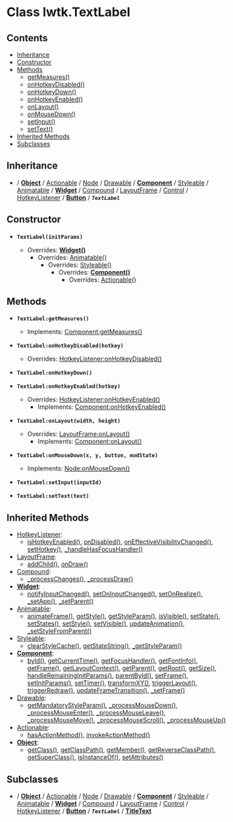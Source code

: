 # Class lwtk.TextLabel


## Contents

   * [Inheritance](#inheritance)
   * [Constructor](#constructor)
   * [Methods](#methods)
      * [getMeasures()](#.getMeasures)
      * [onHotkeyDisabled()](#.onHotkeyDisabled)
      * [onHotkeyDown()](#.onHotkeyDown)
      * [onHotkeyEnabled()](#.onHotkeyEnabled)
      * [onLayout()](#.onLayout)
      * [onMouseDown()](#.onMouseDown)
      * [setInput()](#.setInput)
      * [setText()](#.setText)
   * [Inherited Methods](#inherited-methods)
   * [Subclasses](#subclasses)


## Inheritance
   *  / **[Object](../lwtk/Object.md#inheritance)** / [Actionable](../lwtk/Actionable.md#inheritance) / [Node](../lwtk/Node.md#inheritance) / [Drawable](../lwtk/Drawable.md#inheritance) / **[Component](../lwtk/Component.md#inheritance)** / [Styleable](../lwtk/Styleable.md#inheritance) / [Animatable](../lwtk/Animatable.md#inheritance) / **[Widget](../lwtk/Widget.md#inheritance)** / [Compound](../lwtk/Compound.md#inheritance) / [LayoutFrame](../lwtk/LayoutFrame.md#inheritance) / [Control](../lwtk/Control.md#inheritance) / [HotkeyListener](../lwtk/HotkeyListener.md#inheritance) / **[Button](../lwtk/Button.md#inheritance)** / _**`TextLabel`**_

## Constructor
   * <span id=".new">**`TextLabel(initParams)`**</span>

        * Overrides: **[Widget()](../lwtk/Widget.md#constructor)**
             * Overrides: [Animatable()](../lwtk/Animatable.md#constructor)
                  * Overrides: [Styleable()](../lwtk/Styleable.md#constructor)
                       * Overrides: **[Component()](../lwtk/Component.md#constructor)**
                            * Overrides: [Actionable()](../lwtk/Actionable.md#constructor)



## Methods
   * <span id=".getMeasures">**`TextLabel:getMeasures()`**</span>

        * Implements: [Component:getMeasures()](../lwtk/Component.md#.getMeasures)


   * <span id=".onHotkeyDisabled">**`TextLabel:onHotkeyDisabled(hotkey)`**</span>

        * Overrides: [HotkeyListener:onHotkeyDisabled()](../lwtk/HotkeyListener.md#.onHotkeyDisabled)


   * <span id=".onHotkeyDown">**`TextLabel:onHotkeyDown()`**</span>


   * <span id=".onHotkeyEnabled">**`TextLabel:onHotkeyEnabled(hotkey)`**</span>

        * Overrides: [HotkeyListener:onHotkeyEnabled()](../lwtk/HotkeyListener.md#.onHotkeyEnabled)
             * Implements: [Component:onHotkeyEnabled()](../lwtk/Component.md#.onHotkeyEnabled)


   * <span id=".onLayout">**`TextLabel:onLayout(width, height)`**</span>

        * Overrides: [LayoutFrame:onLayout()](../lwtk/LayoutFrame.md#.onLayout)
             * Implements: [Component:onLayout()](../lwtk/Component.md#.onLayout)


   * <span id=".onMouseDown">**`TextLabel:onMouseDown(x, y, button, modState)`**</span>

        * Implements: [Node:onMouseDown()](../lwtk/Node.md#.onMouseDown)


   * <span id=".setInput">**`TextLabel:setInput(inputId)`**</span>


   * <span id=".setText">**`TextLabel:setText(text)`**</span>



## Inherited Methods
   * [HotkeyListener](../lwtk/HotkeyListener.md):
      * [isHotkeyEnabled()](../lwtk/HotkeyListener.md#.isHotkeyEnabled), [onDisabled()](../lwtk/HotkeyListener.md#.onDisabled), [onEffectiveVisibilityChanged()](../lwtk/HotkeyListener.md#.onEffectiveVisibilityChanged), [setHotkey()](../lwtk/HotkeyListener.md#.setHotkey), [_handleHasFocusHandler()](../lwtk/HotkeyListener.md#._handleHasFocusHandler)
   * [LayoutFrame](../lwtk/LayoutFrame.md):
      * [addChild()](../lwtk/LayoutFrame.md#.addChild), [onDraw()](../lwtk/LayoutFrame.md#.onDraw)
   * [Compound](../lwtk/Compound.md):
      * [_processChanges()](../lwtk/Compound.md#._processChanges), [_processDraw()](../lwtk/Compound.md#._processDraw)
   * **[Widget](../lwtk/Widget.md)**:
      * [notifyInputChanged()](../lwtk/Widget.md#.notifyInputChanged), [setOnInputChanged()](../lwtk/Widget.md#.setOnInputChanged), [setOnRealize()](../lwtk/Widget.md#.setOnRealize), [_setApp()](../lwtk/Widget.md#._setApp), [_setParent()](../lwtk/Widget.md#._setParent)
   * [Animatable](../lwtk/Animatable.md):
      * [animateFrame()](../lwtk/Animatable.md#.animateFrame), [getStyle()](../lwtk/Animatable.md#.getStyle), [getStyleParam()](../lwtk/Animatable.md#.getStyleParam), [isVisible()](../lwtk/Animatable.md#.isVisible), [setState()](../lwtk/Animatable.md#.setState), [setStates()](../lwtk/Animatable.md#.setStates), [setStyle()](../lwtk/Animatable.md#.setStyle), [setVisible()](../lwtk/Animatable.md#.setVisible), [updateAnimation()](../lwtk/Animatable.md#.updateAnimation), [_setStyleFromParent()](../lwtk/Animatable.md#._setStyleFromParent)
   * [Styleable](../lwtk/Styleable.md):
      * [clearStyleCache()](../lwtk/Styleable.md#.clearStyleCache), [getStateString()](../lwtk/Styleable.md#.getStateString), [_getStyleParam()](../lwtk/Styleable.md#._getStyleParam)
   * **[Component](../lwtk/Component.md)**:
      * [byId()](../lwtk/Component.md#.byId), [getCurrentTime()](../lwtk/Component.md#.getCurrentTime), [getFocusHandler()](../lwtk/Component.md#.getFocusHandler), [getFontInfo()](../lwtk/Component.md#.getFontInfo), [getFrame()](../lwtk/Component.md#.getFrame), [getLayoutContext()](../lwtk/Component.md#.getLayoutContext), [getParent()](../lwtk/Component.md#.getParent), [getRoot()](../lwtk/Component.md#.getRoot), [getSize()](../lwtk/Component.md#.getSize), [handleRemainingInitParams()](../lwtk/Component.md#.handleRemainingInitParams), [parentById()](../lwtk/Component.md#.parentById), [setFrame()](../lwtk/Component.md#.setFrame), [setInitParams()](../lwtk/Component.md#.setInitParams), [setTimer()](../lwtk/Component.md#.setTimer), [transformXY()](../lwtk/Component.md#.transformXY), [triggerLayout()](../lwtk/Component.md#.triggerLayout), [triggerRedraw()](../lwtk/Component.md#.triggerRedraw), [updateFrameTransition()](../lwtk/Component.md#.updateFrameTransition), [_setFrame()](../lwtk/Component.md#._setFrame)
   * [Drawable](../lwtk/Drawable.md):
      * [getMandatoryStyleParam()](../lwtk/Drawable.md#.getMandatoryStyleParam), [_processMouseDown()](../lwtk/Drawable.md#._processMouseDown), [_processMouseEnter()](../lwtk/Drawable.md#._processMouseEnter), [_processMouseLeave()](../lwtk/Drawable.md#._processMouseLeave), [_processMouseMove()](../lwtk/Drawable.md#._processMouseMove), [_processMouseScroll()](../lwtk/Drawable.md#._processMouseScroll), [_processMouseUp()](../lwtk/Drawable.md#._processMouseUp)
   * [Actionable](../lwtk/Actionable.md):
      * [hasActionMethod()](../lwtk/Actionable.md#.hasActionMethod), [invokeActionMethod()](../lwtk/Actionable.md#.invokeActionMethod)
   * **[Object](../lwtk/Object.md)**:
      * [getClass()](../lwtk/Object.md#.getClass), [getClassPath()](../lwtk/Object.md#.getClassPath), [getMember()](../lwtk/Object.md#.getMember), [getReverseClassPath()](../lwtk/Object.md#.getReverseClassPath), [getSuperClass()](../lwtk/Object.md#.getSuperClass), [isInstanceOf()](../lwtk/Object.md#.isInstanceOf), [setAttributes()](../lwtk/Object.md#.setAttributes)

## Subclasses
   * / **[Object](../lwtk/Object.md#subclasses)** / [Actionable](../lwtk/Actionable.md#subclasses) / [Node](../lwtk/Node.md#subclasses) / [Drawable](../lwtk/Drawable.md#subclasses) / **[Component](../lwtk/Component.md#subclasses)** / [Styleable](../lwtk/Styleable.md#subclasses) / [Animatable](../lwtk/Animatable.md#subclasses) / **[Widget](../lwtk/Widget.md#subclasses)** / [Compound](../lwtk/Compound.md#subclasses) / [LayoutFrame](../lwtk/LayoutFrame.md#subclasses) / [Control](../lwtk/Control.md#subclasses) / [HotkeyListener](../lwtk/HotkeyListener.md#subclasses) / **[Button](../lwtk/Button.md#subclasses)** / _**`TextLabel`**_ / **[TitleText](../lwtk/TitleText.md#inheritance)**

